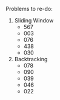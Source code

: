 Problems to re-do:

1. Sliding Window
   * 567
   * 003
   * 076
   * 438
   * 030
2. Backtracking
   * 078
   * 090
   * 039
	* 046
	* 022

